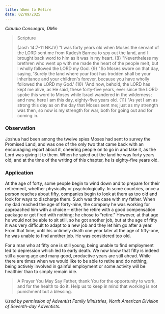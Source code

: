 ```yaml
---
title: When to Retire
date: 02/09/2025
---
```


_Claudio Consuegra, DMin_

> <p>Scripture</p>
> (Josh 14:7-11 NKJV) "I was forty years old when Moses the servant of the LORD sent me from Kadesh Barnea to spy out the land, and I brought back word to him as it was in my heart. {8} "Nevertheless my brethren who went up with me made the heart of the people melt, but I wholly followed the LORD my God. {9} "So Moses swore on that day, saying, 'Surely the land where your foot has trodden shall be your inheritance and your children's forever, because you have wholly followed the LORD my God.' {10} "And now, behold, the LORD has kept me alive, as He said, these forty-five years, ever since the LORD spoke this word to Moses while Israel wandered in the wilderness; and now, here I am this day, eighty-five years old. {11} "As yet I am as strong this day as on the day that Moses sent me; just as my strength was then, so now is my strength for war, both for going out and for coming in.

### Observation

Joshua had been among the twelve spies Moses had sent to survey the Promised Land, and was one of the only two that came back with an encouraging report about it, cheering people on to go in and take it, as the Lord was giving it to them. When he spied out the land he was forty years old, and at the time of the writing of this chapter, he is eighty-five years old.

### Application

At the age of forty, some people begin to wind down and to prepare for their retirement, whether physically or psychologically. In some countries, once a person reaches about fifty, companies begin to look at them as too old and look for ways to discharge them. Such was the case with my father. When my dad reached the age of forty-nine, the company he was working for approached him with a choice – either he retire with a good compensation package or get fired with nothing; he chose to “retire.” However, at that age he would not be able to sit still, so he got another job, but at the age of fifty it was very difficult to adapt to a new job and they let him go after a year. From that time, until his untimely death one year later at the age of fifty-one, he was unable to find another job. He was considered too old.

For a man who at fifty one is still young, being unable to find employment led to depression which led to early death. We now know that fifty is indeed still a young age and many good, productive years are still ahead. While there are times when we would like to be able to retire and do nothing, being actively involved in gainful employment or some activity will be healthier than to simply remain idle.

> <callout>A Prayer You May Say</callout>
> Father, thank You for the opportunity to work, and for the health to do it. Help us to keep in mind that working is not punishment but a blessing.

_Used by permission of Adventist Family Ministries, North American Division of Seventh-day Adventists._